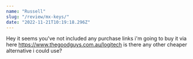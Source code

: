 ```yaml
---
name: "Russell"
slug: "/review/mx-keys/"
date: "2022-11-21T10:19:18.296Z"
---
```

Hey it seems you&#x27;ve not included any purchase links i&#x27;m going to buy it via here https://www.thegoodguys.com.au/logitech is there any other cheaper alternative i could use?
